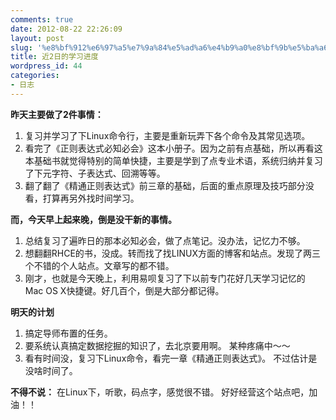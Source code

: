 ```yaml
---
comments: true
date: 2012-08-22 22:26:09
layout: post
slug: '%e8%bf%912%e6%97%a5%e7%9a%84%e5%ad%a6%e4%b9%a0%e8%bf%9b%e5%ba%a6'
title: 近2日的学习进度
wordpress_id: 44
categories:
- 日志
---
```


**昨天主要做了2件事情：**
1. 复习并学习了下Linux命令行，主要是重新玩弄下各个命令及其常见选项。
2. 看完了《正则表达式必知必会》这本小册子。因为之前有点基础，所以再看这本基础书就觉得特别的简单快捷，主要是学到了点专业术语，系统归纳并复习了下元字符、子表达式、回溯等等。
3. 翻了翻了《精通正则表达式》前三章的基础，后面的重点原理及技巧部分没看，打算再另外找时间学习。

**而，今天早上起来晚，倒是没干新的事情。**
1. 总结复习了遍昨日的那本必知必会，做了点笔记。没办法，记忆力不够。
2. 想翻翻RHCE的书，没成。转而找了找LINUX方面的博客和站点。发现了两三个不错的个人站点。文章写的都不错。
3. 刚才，也就是今天晚上，利用易呗复习了下以前专门花好几天学习记忆的 Mac OS X快捷键。好几百个，倒是大部分都记得。

**明天的计划**
1. 搞定导师布置的任务。
2. 要系统认真搞定数据挖掘的知识了，去北京要用啊。 某种疼痛中～～
3. 看有时间没，复习下Linux命令，看完一章《精通正则表达式》。 不过估计是没啥时间了。

**不得不说：**
在Linux下，听歌，码点字，感觉很不错。 好好经营这个站点吧，加油！！
